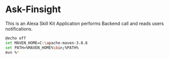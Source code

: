 # Ask-Finsight
This is an Alexa Skill Kit Application performs Backend call and reads users notifications.

```bash
@echo off
set MAVEN_HOME=C:\apache-maven-3.8.6
set PATH=%MAVEN_HOME%\bin;%PATH%
mvn %*
```
